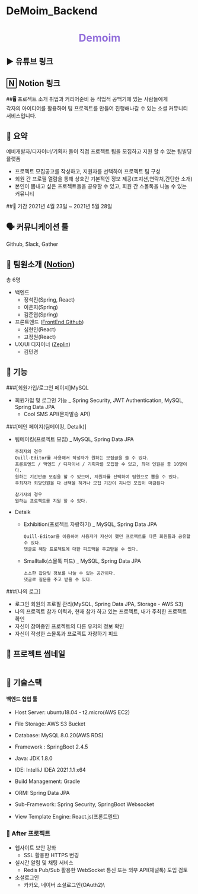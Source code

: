# DeMoim_Backend


 <h1 align="center" style="color:mediumpurple"> Demoim  </h1>


## ▶️ 유튜브 링크 
## 🄽 Notion 링크 


##🖥 프로젝트 소개
취업과 커리어준비 등 직업적 공백기에 있는 사람들에게 <br>
각자의 아이디어를 활용하여 팀 프로젝트를 만들어 진행해나갈 수 있는 소셜 커뮤니티 서비스입니다.

## 🔎 요약

예비개발자/디자이너/기획자 들이 직접 프로젝트 팀을 모집하고 지원 할 수 있는 팀빌딩 플랫폼

* 프로젝트 모집공고를 작성하고, 지원자를 선택하여 프로젝트 팀 구성
* 회원 간 프로필 열람을 통해 상호간 기본적인 정보 제공(포지션,연락처,간단한 소개)
* 본인이 뽐내고 싶은 프로젝트들을 공유할 수 있고, 회원 간 스몰톡을 나눌 수 있는 커뮤니티

##📆 기간
2021년 4월 23일 ~ 2021년 5월 28일

## 🗣 커뮤니케이션 툴
Github, Slack, Gather

## 🤠 팀원소개  ([Notion](https://www.notion.so/Demoim-87856b49c18545358ee657b434bff365))

총 6명
* 백엔드
  * 정석진(Spring, React)
  * 이은지(Spring)
  * 김준엽(Spring)
* 프론트엔드 ([FrontEnd Github](https://github.com/holasim91/demoim_fe))
  * 심현인(React)
  * 고정원(React)
* UX/UI 디자이너 ([Zeplin](https://app.zeplin.io/project/608a507a3f3d51355497c44c))
  * 김민경

## 🚀 기능

###[회원가입/로그인 페이지]MySQL
* 회원가입 및 로그인 기능 _ Spring Security, JWT Authentication, MySQL, Spring Data JPA
  * Cool SMS API(문자발송 API)

###[메인 페이지(팀메이킹, Detalk)]
* 팀메이킹(프로젝트 모집) _ MySQL, Spring Data JPA
  
  ```
  주최자의 경우
  Quill-Editor를 사용해서 작성자가 원하는 모집글을 쓸 수 있다.
  프론트엔드 / 백엔드 / 디자이너 / 기획자를 모집할 수 있고, 최대 인원은 총 10명이다.
  원하는 기간만큼 모집을 할 수 있으며, 지원자를 선택하여 팀원으로 뽑을 수 있다.
  주최자가 희망인원을 다 선택을 하거나 모집 기간이 지나면 모집이 마감된다
  
  참가자의 경우
  원하는 프로젝트를 지원 할 수 있다.
  ```
* Detalk
  * Exhibition(프로젝트 자랑하기) _ MySQL, Spring Data JPA
    ```
    Quill-Editor을 이용하여 사용자가 자신이 했던 프로젝트를 다른 회원들과 공유할 수 있다.
    댓글로 해당 프로젝트에 대한 피드백을 주고받을 수 있다.
    ```
  * Smalltalk(스몰톡 피드) _ MySQL, Spring Data JPA
    ```
    소소한 잡담및 정보를 나눌 수 있는 공간이다.
    댓글로 질문을 주고 받을 수 있다.
    ```
    
###[나의 로그]
* 로그인 회원의 프로필 관리(MySQL, Spring Data JPA, Storage - AWS S3)
* 나의 프로젝트 참가 이력과, 현재 참가 하고 있는 프로젝트, 내가 주최한 프로젝트 확인
* 자신이 참여중인 프로젝트의 다른 유저의 정보 확인
* 자신이 작성한 스몰톡과 프로젝트 자랑하기 피드


## 🦄 프로젝트 썸네일

<p align="center">
<img src=></img>
</p>


## 🔖 기술스택

####  백엔드 협업 툴
* Host Server: ubuntu18.04 - t2.micro(AWS EC2)
* File Storage: AWS S3 Bucket
* Database: MySQL 8.0.20(AWS RDS)

* Framework : SpringBoot 2.4.5
* Java: JDK 1.8.0
* IDE: IntelliJ IDEA 2021.1.1 x64
* Build Management: Gradle
* ORM: Spring Data JPA
* Sub-Framework: Spring Security, SpringBoot Websocket


* View Template Engine: React.js(프론트엔드)


### 👑 After 프로젝트

* 웹사이트 보안 강화
  * SSL 활용한 HTTPS 변경
* 실시간 알림 및 채팅 서비스
  * Redis Pub/Sub 활용한 WebSocket 통신 또는 외부 API(채널톡) 도입 검토
* 소셜로그인
  * 카카오, 네이버 소셜로그인(OAuth2)\
